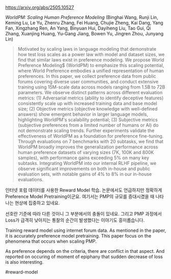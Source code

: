 https://arxiv.org/abs/2505.10527

*WorldPM: Scaling Human Preference Modeling* (Binghai Wang, Runji Lin, Keming Lu, Le Yu, Zhenru Zhang, Fei Huang, Chujie Zheng, Kai Dang, Yang Fan, Xingzhang Ren, An Yang, Binyuan Hui, Dayiheng Liu, Tao Gui, Qi Zhang, Xuanjing Huang, Yu-Gang Jiang, Bowen Yu, Jingren Zhou, Junyang Lin)

> Motivated by scaling laws in language modeling that demonstrate how test loss scales as a power law with model and dataset sizes, we find that similar laws exist in preference modeling. We propose World Preference Modeling$ (WorldPM) to emphasize this scaling potential, where World Preference embodies a unified representation of human preferences. In this paper, we collect preference data from public forums covering diverse user communities, and conduct extensive training using 15M-scale data across models ranging from 1.5B to 72B parameters. We observe distinct patterns across different evaluation metrics: (1) Adversarial metrics (ability to identify deceptive features) consistently scale up with increased training data and base model size; (2) Objective metrics (objective knowledge with well-defined answers) show emergent behavior in larger language models, highlighting WorldPM's scalability potential; (3) Subjective metrics (subjective preferences from a limited number of humans or AI) do not demonstrate scaling trends. Further experiments validate the effectiveness of WorldPM as a foundation for preference fine-tuning. Through evaluations on 7 benchmarks with 20 subtasks, we find that WorldPM broadly improves the generalization performance across human preference datasets of varying sizes (7K, 100K and 800K samples), with performance gains exceeding 5% on many key subtasks. Integrating WorldPM into our internal RLHF pipeline, we observe significant improvements on both in-house and public evaluation sets, with notable gains of 4% to 8% in our in-house evaluations.

인터넷 포럼 데이터를 사용한 Reward Model 학습. 논문에서도 언급하지만 정확하게 Preference Model Pretraining이군요. 여기서는 PMP의 규모를 증대시켰을 때 나타나는 현상에 집중하고 있네요.

선호란 기준에 따라 다른 것이니 그 부분에서의 충돌이 있네요. 그리고 PMP 과정에서 Loss가 급격히 낮아지는 통찰의 순간이 발생했다는 이야기도 흥미롭습니다.

<english>
Training reward model using internet forum data. As mentioned in the paper, it is accurately preference model pretraining. This paper focus on the phenomena that occurs when scaling PMP.

As preference depends on the criteria, there are conflict in that aspect. And reported on occuring of moment of epiphany that sudden decrease of loss is also interesting.
</english>

#reward-model 